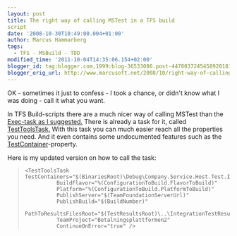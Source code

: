 ```yaml
---
layout: post
title: The right way of calling MSTest in a TFS build
script
date: '2008-10-30T10:49:00.004+01:00'
author: Marcus Hammarberg
tags:
  - TFS - MSBuild - TDD
modified_time: '2011-10-04T14:35:06.154+02:00'
blogger_id: tag:blogger.com,1999:blog-36533086.post-4478037245458920181
blogger_orig_url: http://www.marcusoft.net/2008/10/right-way-of-calling-mstest-in-tfs.html
---
```


OK - sometimes it just to confess - I took a chance, or didn't know
what I was doing - call it what you want.

In TFS Build-scripts there are a much nicer way of calling MSTest than
the [Exec-task as I
suggested.](http://www.marcusoft.net/2008/10/how-to-run-mstest-with-publish.html)
There is already a task for it, called
[TestToolsTask.](http://msdn.microsoft.com/en-us/library/aa721750%28VS.80%29.aspx)
With this task you can much easier reach all the properties you need.
And it even contains some undocumented features such as the
[TestContainer](http://blogs.msdn.com/buckh/archive/2006/11/09/updated-version-of-new-testtoolstask.aspx)-property.

Here is my updated version on how to call the task:

>     <TestToolsTask   TestContainers="$(BinariesRoot)\Debug\Company.Service.Host.Test.Integration.dll"
>               BuildFlavor="%(ConfigurationToBuild.FlavorToBuild)"
>               Platform="%(ConfigurationToBuild.PlatformToBuild)"
>               PublishServer="$(TeamFoundationServerUrl)"
>               PublishBuild="$(BuildNumber)"
>               PathToResultsFilesRoot="$(TestResultsRoot)\..\IntegrationTestResults"
>               TeamProject="Betalningsplattformen2"
>               ContinueOnError="true" />

